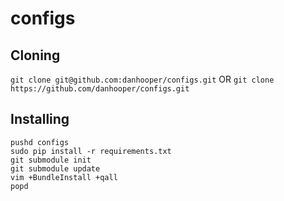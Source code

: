 configs
=======
## Cloning

`git clone git@github.com:danhooper/configs.git` OR
`git clone https://github.com/danhooper/configs.git`

## Installing
```
pushd configs
sudo pip install -r requirements.txt
git submodule init
git submodule update
vim +BundleInstall +qall
popd
```
